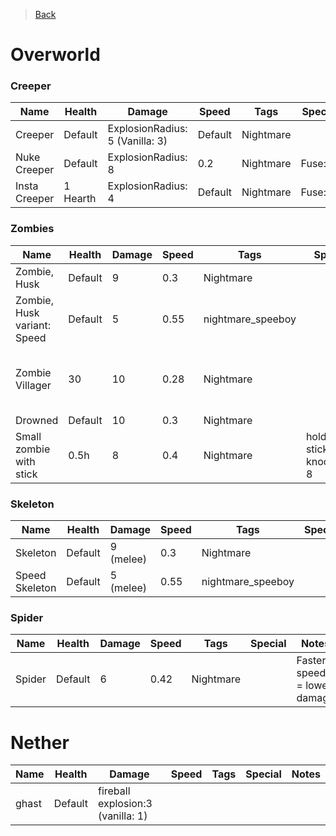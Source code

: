 > [Back](Home.md)

# Overworld

### Creeper
| Name | Health | Damage | Speed | Tags | Special | Notes |
| ---- | ---- | ---- | ---- | ---- | ---- | ---- |
| Creeper | Default | ExplosionRadius: 5 (Vanilla: 3) | Default | Nightmare |  |  |
| Nuke Creeper | Default | ExplosionRadius: 8 | 0.2 | Nightmare | Fuse:35 |  |
| Insta Creeper | 1 Hearth | ExplosionRadius: 4 | Default | Nightmare | Fuse:15 |  |
### Zombies
| Name | Health | Damage | Speed | Tags | Special | Notes |
| ---- | ---- | ---- | ---- | ---- | ---- | ---- |
| Zombie, Husk | Default | 9 | 0.3 | Nightmare |  |  |
| Zombie, Husk variant: Speed | Default | 5 | 0.55 | nightmare_speeboy |  | blue flame |
| Zombie Villager | 30 | 10 | 0.28 | Nightmare |  | Slower speed = higher damage |
| Drowned | Default | 10 | 0.3 | Nightmare |  |  |
| Small zombie with stick | 0.5h | 8 | 0.4 | Nightmare | holding stick with knockback 8 | blue trim leather cap |

### Skeleton
| Name | Health | Damage | Speed | Tags | Special | Notes |
| ---- | ---- | ---- | ---- | ---- | ---- | ---- |
| Skeleton | Default | 9 (melee) | 0.3 | Nightmare |  |  |
| Speed Skeleton | Default | 5 (melee) | 0.55 | nightmare_speeboy |  | blue flame |
### Spider
| Name | Health | Damage | Speed | Tags | Special | Notes |
| ---- | ---- | ---- | ---- | ---- | ---- | ---- |
| Spider | Default | 6 | 0.42 | Nightmare |  | Faster speed = lower damage |

# Nether
| Name | Health | Damage | Speed | Tags | Special | Notes |
| ---- | ---- | ---- | ---- | ---- | ---- | ---- |
| ghast | Default | fireball explosion:3 (vanilla: 1) |  |  |  |  |



